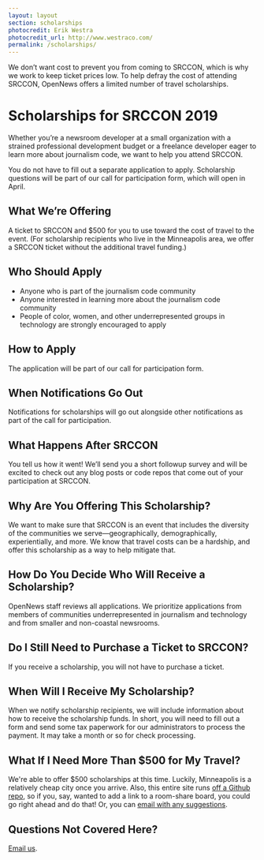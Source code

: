 ```yaml
---
layout: layout
section: scholarships
photocredit: Erik Westra
photocredit_url: http://www.westraco.com/
permalink: /scholarships/
---
```


<p class="big-lead">We don&rsquo;t want cost to prevent you from coming to SRCCON, which is why we work to keep ticket prices low. To help defray the cost of attending SRCCON, OpenNews offers a limited number of travel scholarships.</p>

# Scholarships for SRCCON 2019

Whether you&rsquo;re a newsroom developer at a small organization with a strained professional development budget or a freelance developer eager to learn more about journalism code, we want to help you attend SRCCON.

You do not have to fill out a separate application to apply. Scholarship questions will be part of our call for participation form, which will open in April.

## What We&rsquo;re Offering
A ticket to SRCCON and $500 for you to use toward the cost of travel to the event. (For scholarship recipients who live in the Minneapolis area, we offer a SRCCON ticket without the additional travel funding.)

## Who Should Apply
* Anyone who is part of the journalism code community
* Anyone interested in learning more about the journalism code community
* People of color, women, and other underrepresented groups in technology are strongly encouraged to apply

## How to Apply
The application will be part of our call for participation form.

## When Notifications Go Out
Notifications for scholarships will go out alongside other notifications as part of the call for participation.

## What Happens After SRCCON
You tell us how it went! We&rsquo;ll send you a short followup survey and will be excited to check out any blog posts or code repos that come out of your participation at SRCCON.

## Why Are You Offering This Scholarship?
We want to make sure that SRCCON is an event that includes the diversity of the communities we serve&mdash;geographically, demographically, experientially, and more. We know that travel costs can be a hardship, and offer this scholarship as a way to help mitigate that.

## How Do You Decide Who Will Receive a Scholarship?
OpenNews staff reviews all applications. We prioritize applications from members of communities underrepresented in journalism and technology and from smaller and non-coastal newsrooms.

## Do I Still Need to Purchase a Ticket to SRCCON?
If you receive a scholarship, you will not have to purchase a ticket.

## When Will I Receive My Scholarship?
When we notify scholarship recipients, we will include information about how to receive the scholarship funds. In short, you will need to fill out a form and send some tax paperwork for our administrators to process the payment. It may take a month or so for check processing.

## What If I Need More Than $500 for My Travel?
We're able to offer $500 scholarships at this time. Luckily, Minneapolis is a relatively cheap city once you arrive. Also, this entire site runs [off a Github repo](https://github.com/OpenNews/srccon), so if you, say, wanted to add a link to a room-share board, you could go right ahead and do that! Or, you can [email with any suggestions](mailto:srccon@opennews.org).

## Questions Not Covered Here?
[Email us](mailto:srccon@opennews.org).
